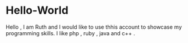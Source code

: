 # Hello-World

Hello , I am Ruth and I would like to use thhis account to showcase my programming skills.
I like php , ruby , java and c++ .
